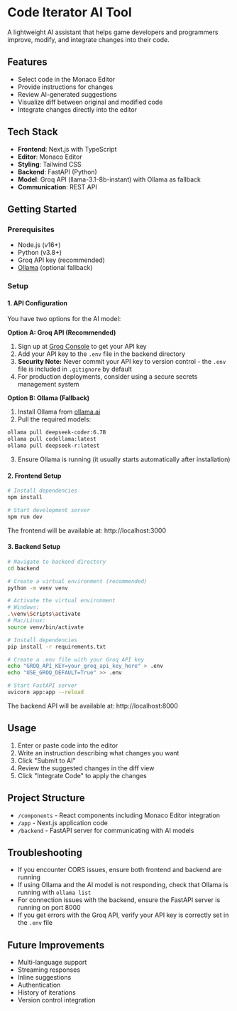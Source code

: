 # Code Iterator AI Tool

A lightweight AI assistant that helps game developers and programmers improve, modify, and integrate changes into their code.

## Features

- Select code in the Monaco Editor
- Provide instructions for changes
- Review AI-generated suggestions
- Visualize diff between original and modified code
- Integrate changes directly into the editor

## Tech Stack

- **Frontend**: Next.js with TypeScript
- **Editor**: Monaco Editor
- **Styling**: Tailwind CSS
- **Backend**: FastAPI (Python)
- **Model**: Groq API (llama-3.1-8b-instant) with Ollama as fallback
- **Communication**: REST API

## Getting Started

### Prerequisites

- Node.js (v16+)
- Python (v3.8+)
- Groq API key (recommended)
- [Ollama](https://ollama.ai/) (optional fallback)

### Setup

#### 1. API Configuration

You have two options for the AI model:

**Option A: Groq API (Recommended)**
1. Sign up at [Groq Console](https://console.groq.com/) to get your API key
2. Add your API key to the `.env` file in the backend directory
3. **Security Note:** Never commit your API key to version control - the `.env` file is included in `.gitignore` by default
4. For production deployments, consider using a secure secrets management system

**Option B: Ollama (Fallback)**
1. Install Ollama from [ollama.ai](https://ollama.ai/)
2. Pull the required models:
```bash
ollama pull deepseek-coder:6.7B
ollama pull codellama:latest
ollama pull deepseek-r:latest
```
3. Ensure Ollama is running (it usually starts automatically after installation)

#### 2. Frontend Setup

```bash
# Install dependencies
npm install

# Start development server
npm run dev
```

The frontend will be available at: http://localhost:3000

#### 3. Backend Setup

```bash
# Navigate to backend directory
cd backend

# Create a virtual environment (recommended)
python -m venv venv

# Activate the virtual environment
# Windows:
.\venv\Scripts\activate
# Mac/Linux:
source venv/bin/activate

# Install dependencies
pip install -r requirements.txt

# Create a .env file with your Groq API key
echo "GROQ_API_KEY=your_groq_api_key_here" > .env
echo "USE_GROQ_DEFAULT=True" >> .env

# Start FastAPI server
uvicorn app:app --reload
```

The backend API will be available at: http://localhost:8000

## Usage

1. Enter or paste code into the editor
2. Write an instruction describing what changes you want
3. Click "Submit to AI"
4. Review the suggested changes in the diff view
5. Click "Integrate Code" to apply the changes

## Project Structure

- `/components` - React components including Monaco Editor integration
- `/app` - Next.js application code
- `/backend` - FastAPI server for communicating with AI models

## Troubleshooting

- If you encounter CORS issues, ensure both frontend and backend are running
- If using Ollama and the AI model is not responding, check that Ollama is running with `ollama list`
- For connection issues with the backend, ensure the FastAPI server is running on port 8000
- If you get errors with the Groq API, verify your API key is correctly set in the `.env` file

## Future Improvements

- Multi-language support
- Streaming responses
- Inline suggestions
- Authentication
- History of iterations
- Version control integration 